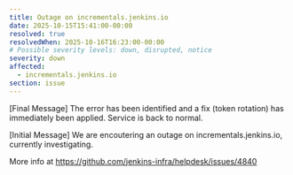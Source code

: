 ```yaml
---
title: Outage on incrementals.jenkins.io
date: 2025-10-15T15:41:00-00:00
resolved: true
resolvedWhen: 2025-10-16T16:23:00-00:00
# Possible severity levels: down, disrupted, notice
severity: down
affected:
  - incrementals.jenkins.io
section: issue
---
```


[Final Message]
The error has been identified and a fix (token rotation) has immediately been applied. Service is back to normal.

[Initial Message]
We are encoutering an outage on incrementals.jenkins.io, currently investigating.

More info at https://github.com/jenkins-infra/helpdesk/issues/4840
